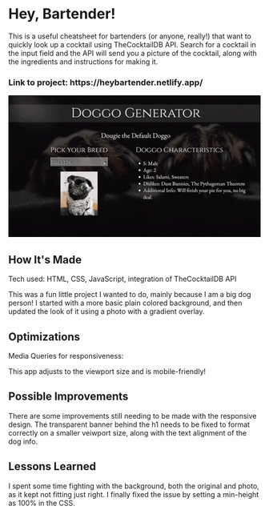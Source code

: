 <h1>Hey, Bartender!</h1>
<p>This is a useful cheatsheet for bartenders (or anyone, really!) that want to quickly look up a cocktail using TheCocktailDB API.  Search for a cocktail in the input field and the API will send you a picture of the cocktail, along with the ingredients and instructions for making it.</p>

<h3>Link to project: https://heybartender.netlify.app/</h3>

<p align="center">
<img src="https://github.com/swionTech/DoggoGenerator/blob/main/doggo.gif?raw=true" alt="preview of Hey, Bartender! site">
</p>

<h2>How It's Made</h2>
<span>Tech used: HTML, CSS, JavaScript, integration of TheCocktailDB API</span>

<p>This was a fun little project I wanted to do, mainly because I am a big dog person!  I started with a more basic plain colored background, and then updated the look of it using a photo with a gradient overlay.</p>

<h2>Optimizations</h2>
<span>Media Queries for responsiveness:</span>
<p>This app adjusts to the viewport size and is mobile-friendly!</p>

<h2>Possible Improvements</h2>
<p>There are some improvements still needing to be made with the responsive design.  The transparent banner behind the h1 needs to be fixed to format correctly on a smaller veiwport size, along with the text alignment of the dog info.</p>

<h2>Lessons Learned</h2>
<p>I spent some time fighting with the background, both the original and photo, as it kept not fitting just right.  I finally fixed the issue by setting a min-height as 100% in the CSS.</p>

